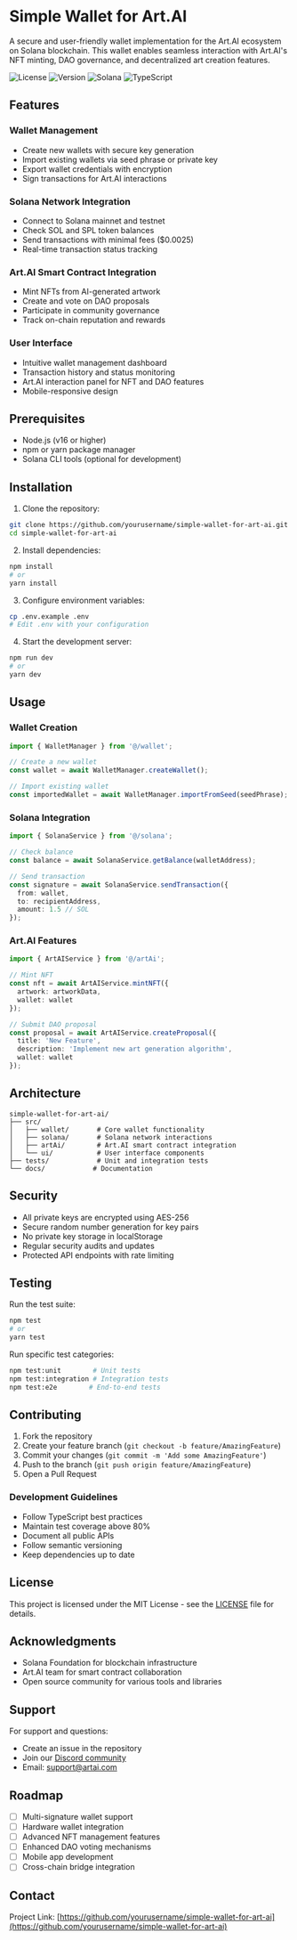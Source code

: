 # Simple Wallet for Art.AI

A secure and user-friendly wallet implementation for the Art.AI ecosystem on Solana blockchain. This wallet enables seamless interaction with Art.AI's NFT minting, DAO governance, and decentralized art creation features.

![License](https://img.shields.io/badge/license-MIT-blue.svg)
![Version](https://img.shields.io/badge/version-1.0.0-green.svg)
![Solana](https://img.shields.io/badge/Solana-Compatible-brightgreen)
![TypeScript](https://img.shields.io/badge/TypeScript-5.0.2-blue.svg)

## Features

### Wallet Management
- Create new wallets with secure key generation
- Import existing wallets via seed phrase or private key
- Export wallet credentials with encryption
- Sign transactions for Art.AI interactions

### Solana Network Integration
- Connect to Solana mainnet and testnet
- Check SOL and SPL token balances
- Send transactions with minimal fees ($0.0025)
- Real-time transaction status tracking

### Art.AI Smart Contract Integration
- Mint NFTs from AI-generated artwork
- Create and vote on DAO proposals
- Participate in community governance
- Track on-chain reputation and rewards

### User Interface
- Intuitive wallet management dashboard
- Transaction history and status monitoring
- Art.AI interaction panel for NFT and DAO features
- Mobile-responsive design

## Prerequisites

- Node.js (v16 or higher)
- npm or yarn package manager
- Solana CLI tools (optional for development)

## Installation

1. Clone the repository:
```bash
git clone https://github.com/yourusername/simple-wallet-for-art-ai.git
cd simple-wallet-for-art-ai
```

2. Install dependencies:
```bash
npm install
# or
yarn install
```

3. Configure environment variables:
```bash
cp .env.example .env
# Edit .env with your configuration
```

4. Start the development server:
```bash
npm run dev
# or
yarn dev
```

## Usage

### Wallet Creation
```typescript
import { WalletManager } from '@/wallet';

// Create a new wallet
const wallet = await WalletManager.createWallet();

// Import existing wallet
const importedWallet = await WalletManager.importFromSeed(seedPhrase);
```

### Solana Integration
```typescript
import { SolanaService } from '@/solana';

// Check balance
const balance = await SolanaService.getBalance(walletAddress);

// Send transaction
const signature = await SolanaService.sendTransaction({
  from: wallet,
  to: recipientAddress,
  amount: 1.5 // SOL
});
```

### Art.AI Features
```typescript
import { ArtAIService } from '@/artAi';

// Mint NFT
const nft = await ArtAIService.mintNFT({
  artwork: artworkData,
  wallet: wallet
});

// Submit DAO proposal
const proposal = await ArtAIService.createProposal({
  title: 'New Feature',
  description: 'Implement new art generation algorithm',
  wallet: wallet
});
```

## Architecture

```
simple-wallet-for-art-ai/
├── src/
│   ├── wallet/       # Core wallet functionality
│   ├── solana/       # Solana network interactions
│   ├── artAi/        # Art.AI smart contract integration
│   └── ui/           # User interface components
├── tests/            # Unit and integration tests
└── docs/            # Documentation
```

## Security

- All private keys are encrypted using AES-256
- Secure random number generation for key pairs
- No private key storage in localStorage
- Regular security audits and updates
- Protected API endpoints with rate limiting

## Testing

Run the test suite:
```bash
npm test
# or
yarn test
```

Run specific test categories:
```bash
npm test:unit        # Unit tests
npm test:integration # Integration tests
npm test:e2e        # End-to-end tests
```

## Contributing

1. Fork the repository
2. Create your feature branch (`git checkout -b feature/AmazingFeature`)
3. Commit your changes (`git commit -m 'Add some AmazingFeature'`)
4. Push to the branch (`git push origin feature/AmazingFeature`)
5. Open a Pull Request

### Development Guidelines

- Follow TypeScript best practices
- Maintain test coverage above 80%
- Document all public APIs
- Follow semantic versioning
- Keep dependencies up to date

## License

This project is licensed under the MIT License - see the [LICENSE](LICENSE) file for details.

## Acknowledgments

- Solana Foundation for blockchain infrastructure
- Art.AI team for smart contract collaboration
- Open source community for various tools and libraries

## Support

For support and questions:
- Create an issue in the repository
- Join our [Discord community](https://discord.gg/artai)
- Email: support@artai.com

## Roadmap

- [ ] Multi-signature wallet support
- [ ] Hardware wallet integration
- [ ] Advanced NFT management features
- [ ] Enhanced DAO voting mechanisms
- [ ] Mobile app development
- [ ] Cross-chain bridge integration

## Contact

Project Link: [https://github.com/yourusername/simple-wallet-for-art-ai](https://github.com/yourusername/simple-wallet-for-art-ai)